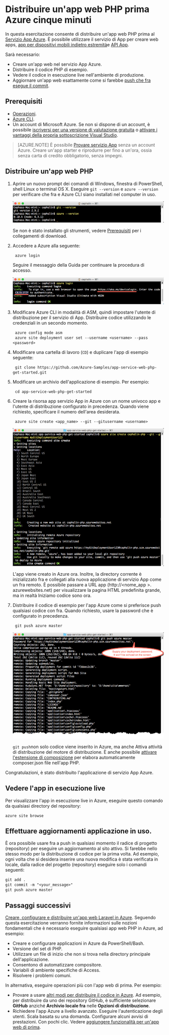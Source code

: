 <properties 
    pageTitle="Distribuire un'app web PHP prima Azure cinque minuti | Microsoft Azure" 
    description="Informazioni su quanto sia semplice per eseguire le applicazioni web nel servizio App distribuendo un'applicazione di esempio. Iniziare rapidamente sviluppo vero e vedere immediatamente i risultati." 
    services="app-service\web"
    documentationCenter=""
    authors="cephalin"
    manager="wpickett"
    editor=""
/>

<tags
    ms.service="app-service-web"
    ms.workload="web"
    ms.tgt_pltfrm="na"
    ms.devlang="na"
    ms.topic="hero-article"
    ms.date="10/13/2016" 
    ms.author="cephalin"
/>
    
# <a name="deploy-your-first-php-web-app-to-azure-in-five-minutes"></a>Distribuire un'app web PHP prima Azure cinque minuti

In questa esercitazione consente di distribuire un'app web PHP prima al [Servizio App Azure](../app-service/app-service-value-prop-what-is.md).
È possibile utilizzare il servizio di App per creare web apps, [app per dispositivi mobili indietro estremità](/documentation/learning-paths/appservice-mobileapps/)e [API App](../app-service-api/app-service-api-apps-why-best-platform.md).

Sarà necessario: 

- Creare un'app web nel servizio App Azure.
- Distribuire il codice PHP di esempio.
- Vedere il codice in esecuzione live nell'ambiente di produzione.
- Aggiornare un'app web esattamente come si farebbe [push che fra esegue il commit](https://git-scm.com/docs/git-push).

## <a name="prerequisites"></a>Prerequisiti

- [Operazioni](http://www.git-scm.com/downloads).
- [Azure CLI](../xplat-cli-install.md).
- Un account di Microsoft Azure. Se non si dispone di un account, è possibile [iscriversi per una versione di valutazione gratuita](/pricing/free-trial/?WT.mc_id=A261C142F) o [attivare i vantaggi della propria sottoscrizione Visual Studio](/pricing/member-offers/msdn-benefits-details/?WT.mc_id=A261C142F).

>[AZURE.NOTE] È possibile [Provare servizio App](http://go.microsoft.com/fwlink/?LinkId=523751) senza un account Azure. Creare un'app starter e riprodurre per fino a un'ora, ossia senza carta di credito obbligatorio, senza impegni.

## <a name="deploy-a-php-web-app"></a>Distribuire un'app web PHP

1. Aprire un nuovo prompt dei comandi di Windows, finestra di PowerShell, shell Linux o terminal OS X. Eseguire `git --version` e `azure --version` per verificare che fra e Azure CLI siano installati nel computer in uso.

    ![Testare l'installazione degli strumenti CLI per un'app web prima di Azure](./media/app-service-web-get-started/1-test-tools.png)

    Se non è stato installato gli strumenti, vedere [Prerequisiti](#Prerequisites) per i collegamenti di download.

3. Accedere a Azure alla seguente:

        azure login

    Seguire il messaggio della Guida per continuare la procedura di accesso.

    ![Accedere a Azure per creare la prima app web](./media/app-service-web-get-started/3-azure-login.png)

4. Modificare Azure CLI in modalità di ASM, quindi impostare l'utente di distribuzione per il servizio di App. Distribuire codice utilizzando le credenziali in un secondo momento.

        azure config mode asm
        azure site deployment user set --username <username> --pass <password>

1. Modificare una cartella di lavoro (`CD`) e duplicare l'app di esempio seguente:

        git clone https://github.com/Azure-Samples/app-service-web-php-get-started.git

2. Modificare un archivio dell'applicazione di esempio. Per esempio:

        cd app-service-web-php-get-started

4. Creare la risorsa app servizio App in Azure con un nome univoco app e l'utente di distribuzione configurato in precedenza. Quando viene richiesto, specificare il numero dell'area desiderata.

        azure site create <app_name> --git --gitusername <username>

    ![Creare la risorsa Azure per un'app web prima di Azure](./media/app-service-web-get-started-languages/php-site-create.png)

    L'app viene creato in Azure ora. Inoltre, la directory corrente è inizializzato fra e collegati alla nuova applicazione di servizio App come un fra remoto.
    È possibile passare a URL app (http://&lt;nome_app >. azurewebsites.net) per visualizzare la pagina HTML predefinita grande, ma in realtà Iniziamo codice sono ora.

4. Distribuire il codice di esempio per l'app Azure come si preferisce push qualsiasi codice con fra. Quando richiesto, usare la password che è configurato in precedenza.

        git push azure master

    ![Inserire codice all'applicazione web prima di Azure](./media/app-service-web-get-started-languages/php-git-push.png)

    `git push`non solo codice viene inserito in Azure, ma anche Attiva attività di distribuzione del motore di distribuzione. È anche possibile  [attivare l'estensione di composizione](web-sites-php-mysql-deploy-use-git.md#composer) per elabora automaticamente composer.json file nell'app PHP.

Congratulazioni, è stato distribuito l'applicazione di servizio App Azure.

## <a name="see-your-app-running-live"></a>Vedere l'app in esecuzione live

Per visualizzare l'app in esecuzione live in Azure, eseguire questo comando da qualsiasi directory del repository:

    azure site browse

## <a name="make-updates-to-your-app"></a>Effettuare aggiornamenti applicazione in uso.

È ora possibile usare fra a push in qualsiasi momento il radice di progetto (repository) per eseguire un aggiornamento al sito attivo. Si farebbe nello stesso modo per la distribuzione di codice per la prima volta. Ad esempio, ogni volta che si desidera inserire una nuova modifica è stata verificata in locale, dalla radice del progetto (repository) eseguire solo i comandi seguenti:

    git add .
    git commit -m "<your_message>"
    git push azure master

## <a name="next-steps"></a>Passaggi successivi

[Creare, configurare e distribuire un'app web Laravel in Azure](app-service-web-php-get-started.md). Seguendo questa esercitazione verranno fornite informazioni sulle nozioni fondamentali che è necessario eseguire qualsiasi app web PHP in Azure, ad esempio:

- Creare e configurare applicazioni in Azure da PowerShell/Bash.
- Versione del set di PHP.
- Utilizzare un file di inizio che non si trova nella directory principale dell'applicazione.
- Consentono di automatizzare compositore.
- Variabili di ambiente specifiche di Access.
- Risolvere i problemi comuni.

In alternativa, eseguire operazioni più con l'app web di prima. Per esempio:

- Provare a usare [altri modi per distribuire il codice in Azure](../app-service-web/web-sites-deploy.md). Ad esempio, per distribuire da uno dei repository GitHub, è sufficiente selezionare **GitHub** anziché **Archivio locale fra** nelle **Opzioni di distribuzione**.
- Richiedere l'app Azure a livello avanzato. Eseguire l'autenticazione degli utenti. Scala basata su una domanda. Configurare alcuni avvisi di prestazioni. Con pochi clic. Vedere [aggiungere funzionalità per un'app web di prima](app-service-web-get-started-2.md).

